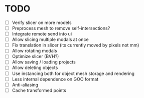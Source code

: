 # TODO

- [ ] Verify slicer on more models
- [ ] Preprocess mesh to remove self-intersections?
- [ ] Integrate remote send into ui
- [ ] Allow slicing multiple modals at once
- [ ] Fix translation in slicer (its currently moved by pixels not mm)
- [ ] Allow rotating modals
- [ ] Optimize slicer (BVH?)
- [ ] Allow saving / loading projects
- [ ] Allow deleting objects
- [ ] Use instancing both for object mesh storage and rendering
- [ ] Less internal dependence on GOO format
- [ ] Anti-aliasing
- [ ] Cache transformed points
